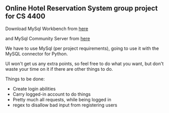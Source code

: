 Online Hotel Reservation System group project for CS 4400
---------------------------------------------------------

Download MySql Workbench from [here](http://dev.mysql.com/downloads/file/?id=459911)

and MySql Community Server from [here](http://dev.mysql.com/downloads/file/?id=459870)

We have to use MySql (per project requirements), going to use it with the MySQL connector for Python. 

UI won't get us any extra points, so feel free to do what you want, but don't waste your time on it if there are other things to do.

Things to be done:
* Create login abilities
* Carry logged-in account to do things
* Pretty much all requests, while being logged in
* regex to disallow bad input from registering users
